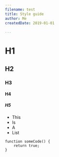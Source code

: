 ```yaml
---
filename: test
title: Style guide
author: Me
createdDate: 2019-01-01

...
```


# H1
## H2
### H3
#### H4
##### H5

- This
- Is
- A
- List


```
function someCode() {
    return true;
}
```
